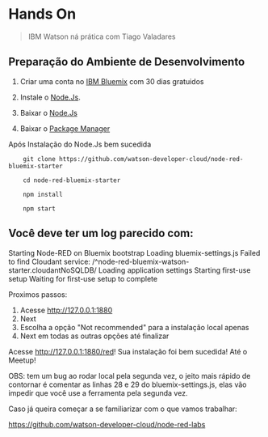 Hands On
================

> IBM Watson ná prática com Tiago Valadares

Preparação do Ambiente de Desenvolvimento
-----------------------------------------


1. Criar uma conta no [IBM Bluemix](https://www.ibm.com/br-pt/marketplace/cloud-platform) com 30 dias gratuidos

2. Instale o [Node.Js](https://nodejs.org/).

3. Baixar o [Node.Js](https://nodejs.org/en/download/)

4. Baixar o [Package Manager](https://nodejs.org/en/download/package-manager/)

Após Instalação do Node.Js bem sucedida

        git clone https://github.com/watson-developer-cloud/node-red-bluemix-starter

        cd node-red-bluemix-starter

        npm install

        npm start

Você deve ter um log parecido com:
----------------------------------

Starting Node-RED on Bluemix bootstrap
Loading bluemix-settings.js
Failed to find Cloudant service: /^node-red-bluemix-watson-starter.cloudantNoSQLDB/
Loading application settings
Starting first-use setup
Waiting for first-use setup to complete

Proximos passos:

1. Acesse http://127.0.0.1:1880
2. Next
3. Escolha a opção "Not recommended" para a instalação local apenas
4. Next em todas as outras opções até finalizar

Acesse http://127.0.0.1:1880/red! Sua instalação foi bem sucedida! Até o Meetup!

OBS: tem um bug ao rodar local pela segunda vez, o jeito mais rápido de contornar é comentar as linhas 28 e 29 do bluemix-settings.js, elas vão impedir que você use a ferramenta pela segunda vez.

Caso já queira começar a se familiarizar com o que vamos trabalhar:

https://github.com/watson-developer-cloud/node-red-labs
